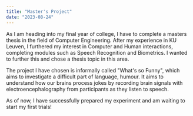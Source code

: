 ```yaml
---
title: "Master's Project"
date: "2023-08-24"
---
```


As I am heading into my final year of college, I have to complete a masters thesis in the field of Computer Engineering. After my experience in KU Leuven, I furthered my interest in Computer and Human interactions, completing modules such as Speech Recognition and Biometrics. I wanted to further this and chose a thesis topic in this area.

The project I have chosen is informally called "What's so Funny", which aims to investigate a difficult part of language, humour. It aims to understand how our brains process jokes by recording brain signals with electroencephalography from participants as they listen to speech.

As of now, I have successfully prepared my experiment and am waiting to start my first trials!
